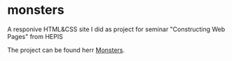 # monsters
A responive HTML&amp;CSS site I did as project for seminar "Constructing Web Pages" from HEPIS

The project can be found herr [Monsters](http://vivanov.net/monsters).
